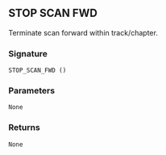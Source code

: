## STOP SCAN FWD

Terminate scan forward within track/chapter.


### Signature

`STOP_SCAN_FWD ()`


### Parameters

`None`


### Returns

`None
`